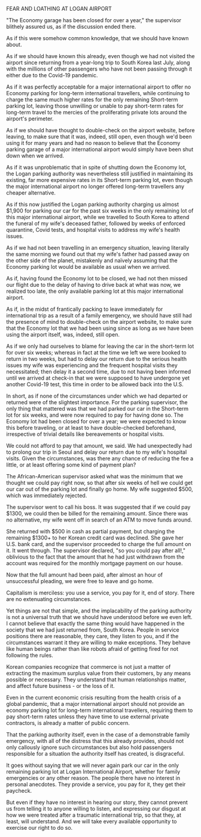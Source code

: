 FEAR AND LOATHING AT LOGAN AIRPORT

"The Economy garage has been closed for over a year," the supervisor blithely assured us, as if the discussion ended there.

As if this were somehow common knowledge, that we should have known about.

As if we should have known this already, even though we had not visited the airport since returning from a year-long trip to South Korea last July, along with the millions of other passengers who have not been passing through it either due to the Covid-19 pandemic.

As if it was perfectly acceptable for a major international airport to offer no Economy parking for long-term international travellers, while continuing to charge the same much higher rates for the only remaining Short-term parking lot, leaving those unwilling or unable to pay short-term rates for long-term travel to the mercies of the proliferating private lots around the airport's perimeter.

As if we should have thought to double-check on the airport website, before leaving, to make sure that it was, indeed, still open, even though we'd been using it for many years and had no reason to believe that the Economy parking garage of a major international airport would simply have been shut down when we arrived. 

As if it was unproblematic that in spite of shutting down the Economy lot, the Logan parking authority was nevertheless still justified in maintaining its existing, far more expensive rates in its Short-term parking lot, even though the major international airport no longer offered long-term travellers any cheaper alternative.

As if this now justified the Logan parking authority charging us almost $1,900 for parking our car for the past six weeks in the only remaining lot of this major international airport, while we travelled to South Korea to attend the funeral of my wife's deceased father, followed by weeks of enforced quarantine, Covid tests, and hospital visits to address my wife's health issues.

As if we had not been travelling in an emergency situation, leaving literally the same morning we found out that my wife's father had passed away on the other side of the planet, mistakenly and naïvely assuming that the Economy parking lot would be available as usual when we arrived.

As if, having found the Economy lot to be closed, we had not then missed our flight due to the delay of having to drive back at what was now, we realized too late, the only  available parking lot at this major international airport.

As if, in the midst of frantically packing to leave immediately for  international trip as a result of a family emergency, we should have still had the presence of mind to double-check on the airport website, to make sure that the Economy lot that we had been using since as long as we have been using the airport itself, was, indeed, still open.

As if we only had ourselves to blame for leaving the car in the short-term lot for over six weeks;  whereas in fact at the time we left we were booked to return in two weeks, but had to delay our return  due to the serious health issues my wife was experiencing and the frequent hospital visits they necessitated; then delay it a second time, due to not having been informed until we arrived at check-in that we were supposed to have undergone yet another Covid-19 test, this time in order to be allowed back into the U.S.  

In short, as if none of the circumstances under which we had departed or returned were of the slightest importance. For the parking supervisor, the only thing that mattered was that we had parked our car in the Short-term lot for six weeks, and were now required to pay for having done so. The Economy lot had been closed for over a year; we were expected to know this before traveling, or at least to have double-checked beforehand, irrespective of trivial  details like bereavements or hospital visits.

We could not afford to pay that amount, we said. We had unexpectedly had to prolong our trip in Seoul and delay our return due to my wife's hospital visits. Given the circumstances, was there any chance of reducing the fee a little, or at least offering some kind of payment plan? 

The African-American supervisor asked what was the minimum that we thought we could pay right now, so that after six weeks of hell we could get our car out of the parking lot and finally go home. My wife suggested $500, which was immediately rejected.

The supervisor went to call his boss. It was suggested that if we could pay $1300, we could then be billed for the remaining amount. Since there was no alternative, my wife went off in search of an ATM to move funds around. 

She returned with $500 in cash as  partial payment, but charging the remaining $1300+ to her Korean credit card was declined. She gave her U.S. bank card, and the supervisor proceeded to charge the full amount on it. It went through. The supervisor declared, "so you could pay after all!," oblivious to the fact that the amount that he had just withdrawn from the account was required for the monthly mortgage payment on our house.

Now that the full amount had been paid, after almost an hour of unsuccessful pleading, we were free to leave and go home.

Capitalism is merciless: you use a service, you pay for it, end of story. There are no extenuating circumstances. 

Yet things are not that simple, and the implacability of the parking authority is not a universal truth that we should have understood before we even left. I cannot believe that exactly the same thing would have happened in the society that we had just returned from, South Korea. People in service positions there are reasonable, they care, they listen to you, and if the circumstances warrant it they are willing to make exceptions. They behave like human beings rather than like robots afraid of getting fired for not following the rules. 

Korean companies recognize that commerce is not just a matter of extracting the maximum surplus value from their customers, by any means possible or necessary. They understand that human relationships matter, and affect future business - or the loss of it.

Even in the current economic crisis resulting from the health crisis of a global pandemic, that a major international airport should not provide an economy parking lot for  long-term international travellers, requiring them to pay short-term rates unless they have time to use external private contractors, is already a matter of public concern. 

That the parking authority itself, even in the case of a demonstrable  family emergency, with all of the distress that this already provides, should not only callously ignore such circumstances but also hold passengers responsible for a situation the authority itself has created, is disgraceful.

It goes without saying that we will never again park our car in the only remaining parking lot at Logan International Airport, whether for family emergencies or any other reason. The people there have no interest in personal anecdotes. They provide a service, you pay for it, they get their paycheck.

But even if they have no interest in hearing our story, they cannot prevent us from telling it to anyone willing to listen, and expressing our disgust at how we were treated after a traumatic international trip, so that they, at least, will understand. And we will take every available opportunity to exercise our right to do so.